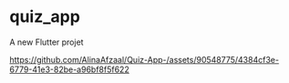 # quiz_app
A new Flutter projet

https://github.com/AlinaAfzaal/Quiz-App-/assets/90548775/4384cf3e-6779-41e3-82be-a96bf8f5f622

